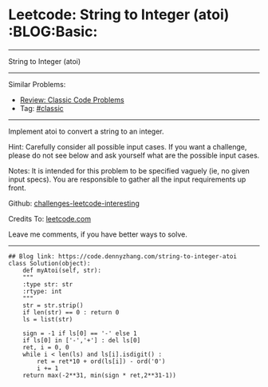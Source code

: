 
# Leetcode: String to Integer (atoi)     :BLOG:Basic:

---

String to Integer (atoi)  

---

Similar Problems:  

-   [Review: Classic Code Problems](https://code.dennyzhang.com/review-classic)
-   Tag: [#classic](https://code.dennyzhang.com/tag/classic)

---

Implement atoi to convert a string to an integer.  

Hint: Carefully consider all possible input cases. If you want a challenge, please do not see below and ask yourself what are the possible input cases.  

Notes: It is intended for this problem to be specified vaguely (ie, no given input specs). You are responsible to gather all the input requirements up front.  

Github: [challenges-leetcode-interesting](https://github.com/DennyZhang/challenges-leetcode-interesting/tree/master/problems/string-to-integer-atoi)  

Credits To: [leetcode.com](https://leetcode.com/problems/string-to-integer-atoi/description/)  

Leave me comments, if you have better ways to solve.  

---

    ## Blog link: https://code.dennyzhang.com/string-to-integer-atoi
    class Solution(object):
        def myAtoi(self, str):
    	"""
    	:type str: str
    	:rtype: int
    	"""
    	str = str.strip()
    	if len(str) == 0 : return 0
    	ls = list(str)
    
    	sign = -1 if ls[0] == '-' else 1
    	if ls[0] in ['-','+'] : del ls[0]
    	ret, i = 0, 0
    	while i < len(ls) and ls[i].isdigit() :
    	    ret = ret*10 + ord(ls[i]) - ord('0')
    	    i += 1
    	return max(-2**31, min(sign * ret,2**31-1))

